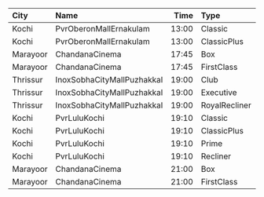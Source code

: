 | City     | Name                       |  Time | Type          | Price | Capacity | Booked |
| :------- | :------------------------- | ----: | :------------ | ----: | -------: | -----: |
| Kochi    | PvrOberonMallErnakulam     | 13:00 | Classic       |  110₹ |       36 |     18 |
| Kochi    | PvrOberonMallErnakulam     | 13:00 | ClassicPlus   |  140₹ |       81 |     56 |
| Marayoor | ChandanaCinema             | 17:45 | Box           |  120₹ |       60 |     60 |
| Marayoor | ChandanaCinema             | 17:45 | FirstClass    |  100₹ |      370 |    220 |
| Thrissur | InoxSobhaCityMallPuzhakkal | 19:00 | Club          |  170₹ |       24 |      0 |
| Thrissur | InoxSobhaCityMallPuzhakkal | 19:00 | Executive     |  130₹ |       11 |      0 |
| Thrissur | InoxSobhaCityMallPuzhakkal | 19:00 | RoyalRecliner |  290₹ |        5 |      0 |
| Kochi    | PvrLuluKochi               | 19:10 | Classic       |  140₹ |       39 |     28 |
| Kochi    | PvrLuluKochi               | 19:10 | ClassicPlus   |  160₹ |       91 |     65 |
| Kochi    | PvrLuluKochi               | 19:10 | Prime         |  190₹ |       68 |     52 |
| Kochi    | PvrLuluKochi               | 19:10 | Recliner      |  350₹ |       10 |     10 |
| Marayoor | ChandanaCinema             | 21:00 | Box           |  120₹ |       60 |     60 |
| Marayoor | ChandanaCinema             | 21:00 | FirstClass    |  100₹ |      370 |    220 |